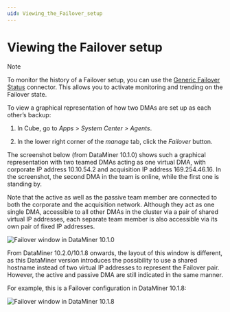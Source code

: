 ```yaml
---
uid: Viewing_the_Failover_setup
---
```


# Viewing the Failover setup

> [!NOTE]
> To monitor the history of a Failover setup, you can use the [Generic Failover Status](https://catalog.dataminer.services/result/driver/6173) connector. This allows you to activate monitoring and trending on the Failover state.

To view a graphical representation of how two DMAs are set up as each other’s backup:

1. In Cube, go to *Apps* > *System Center \> Agents*.

1. In the lower right corner of the *manage* tab, click the *Failover* button.

The screenshot below (from DataMiner 10.1.0) shows such a graphical representation with two teamed DMAs acting as one virtual DMA, with corporate IP address 10.10.54.2 and acquisition IP address 169.254.46.16. In the screenshot, the second DMA in the team is online, while the first one is standing by.

Note that the active as well as the passive team member are connected to both the corporate and the acquisition network. Although they act as one single DMA, accessible to all other DMAs in the cluster via a pair of shared virtual IP addresses, each separate team member is also accessible via its own pair of fixed IP addresses.

![Failover window in DataMiner 10.1.0](~/dataminer/images/dma_failover.png)

From DataMiner 10.2.0/10.1.8 onwards, the layout of this window is different, as this DataMiner version introduces the possibility to use a shared hostname instead of two virtual IP addresses to represent the Failover pair. However, the active and passive DMA are still indicated in the same manner.

For example, this is a Failover configuration in DataMiner 10.1.8:

![Failover window in DataMiner 10.1.8](~/dataminer/images/FailoverConfig1018.png)
